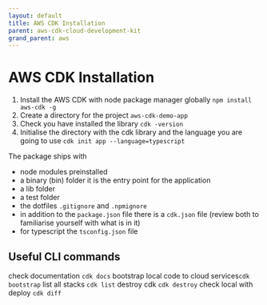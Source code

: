 ```yaml
---
layout: default
title: AWS CDK Installation
parent: aws-cdk-cloud-development-kit
grand_parent: aws
---
```


# AWS CDK Installation

1. Install the AWS CDK with node package manager globally `npm install aws-cdk -g`
2. Create a directory for the project `aws-cdk-demo-app`
3. Check you have installed the library `cdk -version`
4. Initialise the directory with the cdk library and the language you are going to use `cdk init app --language=typescript`

The package ships with

- node modules preinstalled
- a binary (bin) folder it is the entry point for the application
- a lib folder
- a test folder
- the dotfiles `.gitignore` and `.npmignore`
- in addition to the `package.json` file there is a `cdk.json` file (review both to familiarise yourself with what is in it)
- for typescript the `tsconfig.json` file

## Useful CLI commands

check documentation `cdk docs`
bootstrap local code to cloud services`cdk bootstrap`
list all stacks `cdk list`
destroy cdk `cdk destroy`
check local with deploy `cdk diff`
